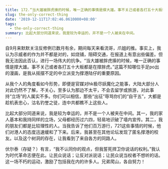 ```yaml
---
title: 172.“当大雄被胖虎揍的时候，唯一正确的事情是撑大雄。事不关己或者各打五十大板都是在撑胖虎。"
slug: the-only-correct-thing
date: '2019-12-11T17:02:46.0610000+08:00'
tags:
  - the-only-correct-thing
summary: 比起大部分同道来说，我是较为幸运的，并不是一个人被夹在中间。
---
```

自9月来默默关注反修例已数月有余，期间每天来看流哥，爪姐的推。事实上，我认为示威者的作为并不都是对的，如烧铺，阻碍交通，在报道上有意出些偏差。但我无法因此否认，进行一场伟大的抗争。“当大雄被胖虎揍的时候，唯一正确的事情是撑大雄。事不关己或者各打五十大板都是在撑胖虎。”这篇不知哪位手足po出的漫画，是我从摇摆不定的中立派变为撑港陆仔的重要原因。



从我个人的角度看如今形势，即便是官媒对hk极尽妖魔化之能事，大陆大部分人对此仍然不了解，不关心，至多认为那边不太平，不会去留学或旅游，对此事持“立场”的人属实不多。你们可以相信，那些“出征”辱骂你们的“自干五”，大都是趁机表忠心，沽名钓誉之徒，连中共都瞧不上这些人。



比起大部分同道来说，我是较为幸运的，并不是一个人被夹在中间。其一，我的家人基本和我持同样的立场，父母都经历过六四，轻易地识破了墙内宣传。其二，我的朋友们都是比较理性的人。当我告诉了他们百万游行，721这些事情的时候，他们对港人的态度迅速缓和了下来。后来，我甚至在其他论坛发现了匿名撑港的校友。以及这个树洞的存在，让我看到了来自各方的同路人。



伏尔泰（存疑？）有言，“我不认同你的观点，但我誓死捍卫你说话的权利。”我认为时代革命志便在此。让民众说话；让反对派说话；让民众说当权者不想听的话。这一场不朽的运动，激励了包括我在内的许多人。兄弟爬山，各自努力！
